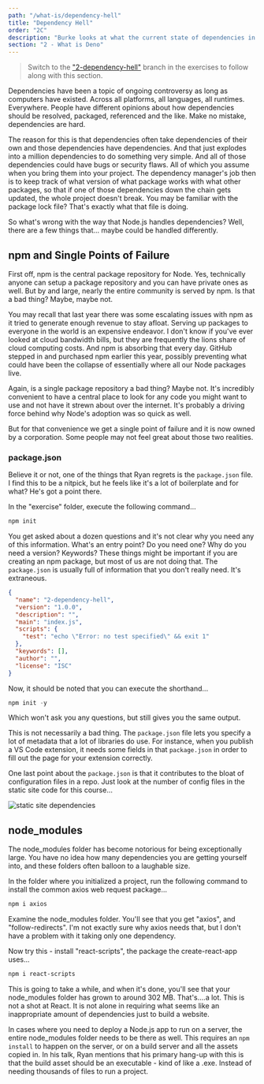 ```yaml
---
path: "/what-is/dependency-hell"
title: "Dependency Hell"
order: "2C"
description: "Burke looks at what the current state of dependencies in Node.js is, and why Deno has a fundamentally different approach."
section: "2 - What is Deno"
---
```


> Switch to the ["2-dependency-hell"](https://github.com/burkeholland/deno-exercises/tree/2-dependency-hell) branch in the exercises to follow along with this section.

Dependencies have been a topic of ongoing controversy as long as computers have existed. Across all platforms, all languages, all runtimes. Everywhere. People have different opinions about how dependencies should be resolved, packaged, referenced and the like. Make no mistake, dependencies are hard.

The reason for this is that dependencies often take dependencies of their own and those dependencies have dependencies. And that just explodes into a million dependencies to do something very simple. And all of those dependencies could have bugs or security flaws. All of which you assume when you bring them into your project. The dependency manager's job then is to keep track of what version of what package works with what other packages, so that if one of those dependencies down the chain gets updated, the whole project doesn't break. You may be familiar with the package lock file? That's exactly what that file is doing.

So what's wrong with the way that Node.js handles dependencies? Well, there are a few things that... maybe could be handled differently.

## npm and Single Points of Failure

First off, npm is the central package repository for Node. Yes, technically anyone can setup a package repository and you can have private ones as well. But by and large, nearly the entire community is served by npm. Is that a bad thing? Maybe, maybe not.

You may recall that last year there was some escalating issues with npm as it tried to generate enough revenue to stay afloat. Serving up packages to everyone in the world is an expensive endeavor. I don't know if you've ever looked at cloud bandwidth bills, but they are frequently the lions share of cloud computing costs. And npm is absorbing that every day. GitHub stepped in and purchased npm earlier this year, possibly preventing what could have been the collapse of essentially where all our Node packages live.

Again, is a single package repository a bad thing? Maybe not. It's incredibly convenient to have a central place to look for any code you might want to use and not have it strewn about over the internet. It's probably a driving force behind why Node's adoption was so quick as well.

But for that convenience we get a single point of failure and it is now owned by a corporation. Some people may not feel great about those two realities.

### package.json

Believe it or not, one of the things that Ryan regrets is the `package.json` file. I find this to be a nitpick, but he feels like it's a lot of boilerplate and for what? He's got a point there.

In the "exercise" folder, execute the following command...

```javascript
npm init
```

You get asked about a dozen questions and it's not clear why you need any of this information. What's an entry point? Do you need one? Why do you need a version? Keywords? These things might be important if you are creating an npm package, but most of us are not doing that. The `package.json` is usually full of information that you don't really need. It's extraneous.

```json
{
  "name": "2-dependency-hell",
  "version": "1.0.0",
  "description": "",
  "main": "index.js",
  "scripts": {
    "test": "echo \"Error: no test specified\" && exit 1"
  },
  "keywords": [],
  "author": "",
  "license": "ISC"
}
```

Now, it should be noted that you can execute the shorthand...

```javascript
npm init -y
```

Which won't ask you any questions, but still gives you the same output.

This is not necessarily a bad thing. The `package.json` file lets you specify a lot of metadata that a lot of libraries do use. For instance, when you publish a VS Code extension, it needs some fields in that `package.json` in order to fill out the page for your extension correctly.

One last point about the `package.json` is that it contributes to the bloat of configuration files in a repo. Just look at the number of config files in the static site code for this course...

![static site dependencies](../images/static-site-deps.jpg)

## node_modules

The node_modules folder has become notorious for being exceptionally large. You have no idea how many dependencies you are getting yourself into, and these folders often balloon to a laughable size.

In the folder where you initialized a project, run the following command to install the common axios web request package...

```bash
npm i axios
```

Examine the node_modules folder. You'll see that you get "axios", and "follow-redirects". I'm not exactly sure why axios needs that, but I don't have a problem with it taking only one dependency.

Now try this - install "react-scripts", the package the create-react-app uses...

```bash
npm i react-scripts
```

This is going to take a while, and when it's done, you'll see that your node_modules folder has grown to around 302 MB. That's....a lot. This is not a shot at React. It is not alone in requiring what seems like an inappropriate amount of dependencies just to build a website.

In cases where you need to deploy a Node.js app to run on a server, the entire node_modules folder needs to be there as well. This requires an `npm install` to happen on the server, or on a build server and all the assets copied in. In his talk, Ryan mentions that his primary hang-up with this is that the build asset should be an executable - kind of like a .exe. Instead of needing thousands of files to run a project.
